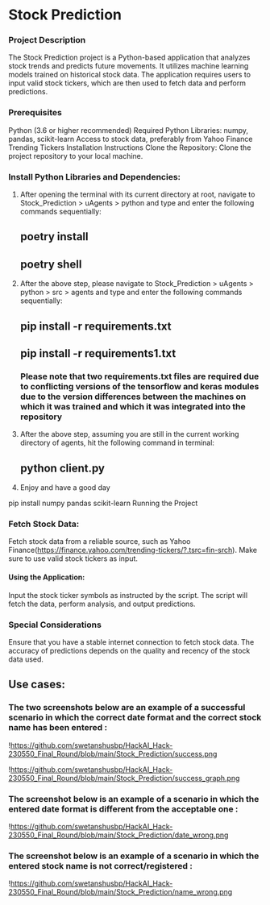# Stock Prediction
### Project Description
The Stock Prediction project is a Python-based application that analyzes stock trends and predicts future movements. It utilizes machine learning models trained on historical stock data. The application requires users to input valid stock tickers, which are then used to fetch data and perform predictions.

### Prerequisites

Python (3.6 or higher recommended)
Required Python Libraries: numpy, pandas, scikit-learn
Access to stock data, preferably from Yahoo Finance Trending Tickers
Installation Instructions
Clone the Repository:
Clone the project repository to your local machine.

### Install Python Libraries and Dependencies:

1. After opening the terminal with its current directory at root, navigate to Stock_Prediction > uAgents > python and type and enter the following commands sequentially:

    ## poetry install
    ## poetry shell

2. After the above step, please navigate to Stock_Prediction > uAgents > python > src > agents and type and enter the following commands sequentially:

    ## pip install -r requirements.txt
    ## pip install -r requirements1.txt

    ### Please note that two requirements.txt files are required due to conflicting versions of the tensorflow and keras modules due to the version differences between the machines on which it was trained and which it was integrated into the repository

3. After the above step, assuming you are still in the current working directory of agents, hit the following command in terminal:

    ## python client.py

4. Enjoy and have a good day


pip install numpy pandas scikit-learn
Running the Project
### Fetch Stock Data:

Fetch stock data from a reliable source, such as Yahoo Finance(https://finance.yahoo.com/trending-tickers/?.tsrc=fin-srch).
Make sure to use valid stock tickers as input.

#### Using the Application:

Input the stock ticker symbols as instructed by the script.
The script will fetch the data, perform analysis, and output predictions.

### Special Considerations

Ensure that you have a stable internet connection to fetch stock data.
The accuracy of predictions depends on the quality and recency of the stock data used.

## Use cases:

### The two screenshots below are an example of a successful scenario in which the correct date format and the correct stock name has been entered :

!https://github.com/swetanshusbp/HackAI_Hack-230550_Final_Round/blob/main/Stock_Prediction/success.png

!https://github.com/swetanshusbp/HackAI_Hack-230550_Final_Round/blob/main/Stock_Prediction/success_graph.png

### The screenshot below is an example of a scenario in which the entered date format is different from the acceptable one :

!https://github.com/swetanshusbp/HackAI_Hack-230550_Final_Round/blob/main/Stock_Prediction/date_wrong.png

### The screenshot below is an example of a scenario in which the entered stock name is not correct/registered :

!https://github.com/swetanshusbp/HackAI_Hack-230550_Final_Round/blob/main/Stock_Prediction/name_wrong.png
